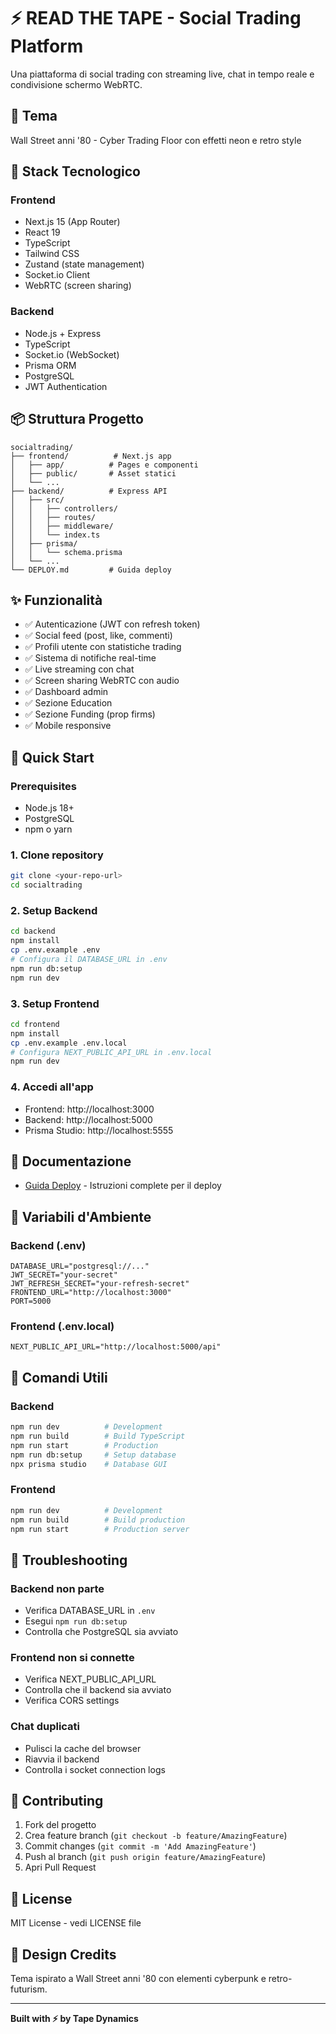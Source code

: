 # ⚡ READ THE TAPE - Social Trading Platform

Una piattaforma di social trading con streaming live, chat in tempo reale e condivisione schermo WebRTC.

## 🎨 Tema
Wall Street anni '80 - Cyber Trading Floor con effetti neon e retro style

## 🚀 Stack Tecnologico

### Frontend
- Next.js 15 (App Router)
- React 19
- TypeScript
- Tailwind CSS
- Zustand (state management)
- Socket.io Client
- WebRTC (screen sharing)

### Backend
- Node.js + Express
- TypeScript
- Socket.io (WebSocket)
- Prisma ORM
- PostgreSQL
- JWT Authentication

## 📦 Struttura Progetto

```
socialtrading/
├── frontend/          # Next.js app
│   ├── app/          # Pages e componenti
│   ├── public/       # Asset statici
│   └── ...
├── backend/          # Express API
│   ├── src/
│   │   ├── controllers/
│   │   ├── routes/
│   │   ├── middleware/
│   │   └── index.ts
│   ├── prisma/
│   │   └── schema.prisma
│   └── ...
└── DEPLOY.md         # Guida deploy
```

## ✨ Funzionalità

- ✅ Autenticazione (JWT con refresh token)
- ✅ Social feed (post, like, commenti)
- ✅ Profili utente con statistiche trading
- ✅ Sistema di notifiche real-time
- ✅ Live streaming con chat
- ✅ Screen sharing WebRTC con audio
- ✅ Dashboard admin
- ✅ Sezione Education
- ✅ Sezione Funding (prop firms)
- ✅ Mobile responsive

## 🏃 Quick Start

### Prerequisites
- Node.js 18+
- PostgreSQL
- npm o yarn

### 1. Clone repository
```bash
git clone <your-repo-url>
cd socialtrading
```

### 2. Setup Backend
```bash
cd backend
npm install
cp .env.example .env
# Configura il DATABASE_URL in .env
npm run db:setup
npm run dev
```

### 3. Setup Frontend
```bash
cd frontend
npm install
cp .env.example .env.local
# Configura NEXT_PUBLIC_API_URL in .env.local
npm run dev
```

### 4. Accedi all'app
- Frontend: http://localhost:3000
- Backend: http://localhost:5000
- Prisma Studio: http://localhost:5555

## 📖 Documentazione

- [Guida Deploy](./DEPLOY.md) - Istruzioni complete per il deploy

## 🔐 Variabili d'Ambiente

### Backend (.env)
```env
DATABASE_URL="postgresql://..."
JWT_SECRET="your-secret"
JWT_REFRESH_SECRET="your-refresh-secret"
FRONTEND_URL="http://localhost:3000"
PORT=5000
```

### Frontend (.env.local)
```env
NEXT_PUBLIC_API_URL="http://localhost:5000/api"
```

## 🎯 Comandi Utili

### Backend
```bash
npm run dev          # Development
npm run build        # Build TypeScript
npm run start        # Production
npm run db:setup     # Setup database
npx prisma studio    # Database GUI
```

### Frontend
```bash
npm run dev          # Development
npm run build        # Build production
npm run start        # Production server
```

## 🐛 Troubleshooting

### Backend non parte
- Verifica DATABASE_URL in `.env`
- Esegui `npm run db:setup`
- Controlla che PostgreSQL sia avviato

### Frontend non si connette
- Verifica NEXT_PUBLIC_API_URL
- Controlla che il backend sia avviato
- Verifica CORS settings

### Chat duplicati
- Pulisci la cache del browser
- Riavvia il backend
- Controlla i socket connection logs

## 🤝 Contributing

1. Fork del progetto
2. Crea feature branch (`git checkout -b feature/AmazingFeature`)
3. Commit changes (`git commit -m 'Add AmazingFeature'`)
4. Push al branch (`git push origin feature/AmazingFeature`)
5. Apri Pull Request

## 📄 License

MIT License - vedi LICENSE file

## 🎨 Design Credits

Tema ispirato a Wall Street anni '80 con elementi cyberpunk e retro-futurism.

---

**Built with ⚡ by Tape Dynamics**
